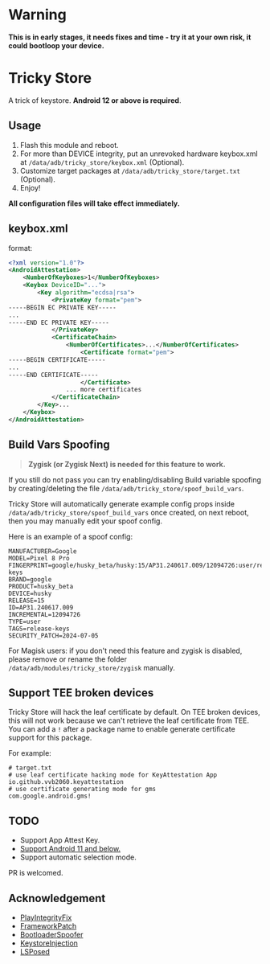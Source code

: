 # Warning
**This is in early stages, it needs fixes and time - try it at your own risk, it could bootloop your device.**


# Tricky Store

A trick of keystore. **Android 12 or above is required**.

## Usage

1. Flash this module and reboot.  
2. For more than DEVICE integrity, put an unrevoked hardware keybox.xml at `/data/adb/tricky_store/keybox.xml` (Optional).  
3. Customize target packages at `/data/adb/tricky_store/target.txt` (Optional).  
4. Enjoy!  

**All configuration files will take effect immediately.**

## keybox.xml

format:

```xml
<?xml version="1.0"?>
<AndroidAttestation>
    <NumberOfKeyboxes>1</NumberOfKeyboxes>
    <Keybox DeviceID="...">
        <Key algorithm="ecdsa|rsa">
            <PrivateKey format="pem">
-----BEGIN EC PRIVATE KEY-----
...
-----END EC PRIVATE KEY-----
            </PrivateKey>
            <CertificateChain>
                <NumberOfCertificates>...</NumberOfCertificates>
                    <Certificate format="pem">
-----BEGIN CERTIFICATE-----
...
-----END CERTIFICATE-----
                    </Certificate>
                ... more certificates
            </CertificateChain>
        </Key>...
    </Keybox>
</AndroidAttestation>
```

## Build Vars Spoofing

> **Zygisk (or Zygisk Next) is needed for this feature to work.**

If you still do not pass you can try enabling/disabling Build variable spoofing by creating/deleting the file `/data/adb/tricky_store/spoof_build_vars`.

Tricky Store will automatically generate example config props inside `/data/adb/tricky_store/spoof_build_vars` once created, on next reboot, then you may manually edit your spoof config.

Here is an example of a spoof config:

```
MANUFACTURER=Google
MODEL=Pixel 8 Pro
FINGERPRINT=google/husky_beta/husky:15/AP31.240617.009/12094726:user/release-keys
BRAND=google
PRODUCT=husky_beta
DEVICE=husky
RELEASE=15
ID=AP31.240617.009
INCREMENTAL=12094726
TYPE=user
TAGS=release-keys
SECURITY_PATCH=2024-07-05
```

For Magisk users: if you don't need this feature and zygisk is disabled, please remove or rename the
folder `/data/adb/modules/tricky_store/zygisk` manually.

## Support TEE broken devices

Tricky Store will hack the leaf certificate by default. On TEE broken devices, this will not work because we can't retrieve the leaf certificate from TEE. You can add a `!` after a package name to enable generate certificate support for this package.

For example:

```
# target.txt
# use leaf certificate hacking mode for KeyAttestation App
io.github.vvb2060.keyattestation
# use certificate generating mode for gms
com.google.android.gms!
```

## TODO

- Support App Attest Key.
- [Support Android 11 and below.](https://github.com/5ec1cff/TrickyStore/issues/25#issuecomment-2250588463)
- Support automatic selection mode.

PR is welcomed.

## Acknowledgement

- [PlayIntegrityFix](https://github.com/chiteroman/PlayIntegrityFix)
- [FrameworkPatch](https://github.com/chiteroman/FrameworkPatch)
- [BootloaderSpoofer](https://github.com/chiteroman/BootloaderSpoofer)
- [KeystoreInjection](https://github.com/aviraxp/Zygisk-KeystoreInjection)
- [LSPosed](https://github.com/LSPosed/LSPosed)
